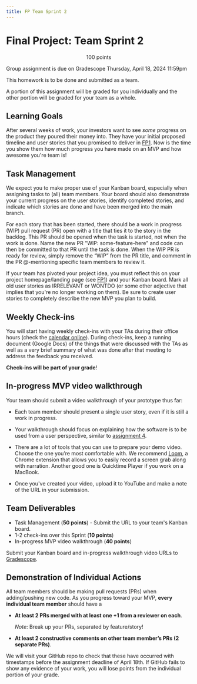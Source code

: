 ```yaml
---
title: FP Team Sprint 2
---
```


# Final Project: Team Sprint 2

<p style="text-align: center;">
100 points<br/>

Group assignment is due on Gradescope Thursday, April 18, 2024 11:59pm<br/>

This homework is to be done and submitted as a team.<br/>

A portion of this assignment will be graded for you individually and the other
portion will be graded for your team as a whole.<br/>
</p>

## Learning Goals

After several weeks of work, your investors want to see *some* progress on the product they poured their money into. They have your initial proposed timeline and user stories that you promised to deliver in [FP1](https://cmu-17-356.github.io/assignments/FP1/). Now is the time you show them how much progress you have made on an MVP and how awesome you're team is!

## Task Management

We expect you to make proper use of your Kanban board, especially when assigning tasks to (all) team members. Your board should also demonstrate your current progress on the user stories, identify completed stories, and indicate which stories are done and have been merged into the main branch.

For each story that has been started, there should be a work in progress (WIP) pull request (PR) open with a title that ties it to the story in the backlog. This PR should be opened when the task is started, not when the work is done. Name the new PR "WIP: some-feature-here" and code can then be committed to that PR until the task is done. When the WIP PR is ready for review, simply remove the “WIP” from the PR title, and comment in the PR @-mentioning specific team members to review it.

If your team has pivoted your project idea, you must reflect this on your project homepage/landing page (see [FP1](https://cmu-17-356.github.io/assignments/FP1/)) and your Kanban board. Mark all old user stories as IRRELEVANT or WONTDO (or some other adjective that implies that you're no longer working on them). Be sure to create user stories to completely describe the new MVP you plan to build.

## Weekly Check-ins

You will start having weekly check-ins with your TAs during their office hours (check the [calendar online](https://cmu-17-356.github.io/)). During check-ins, keep a running document (Google Docs) of the things that were discussed with the TAs as well as a very brief summary of what was done after that meeting to address the feedback you received.

**Check-ins will be part of your grade**!

## In-progress MVP video walkthrough

Your team should submit a video walkthrough of your prototype thus far:
  - Each team member should present a single user story, even if it is still a work in progress.

  - Your walkthrough should focus on explaining how the software is to be used
    from a user perspective, similar to [assignment 4](https://cmu-17-356.github.io/assignments/HW4/).

  - There are a lot of tools that you can use to prepare your demo video.
    Choose the one you’re most comfortable with. We recommend [Loom](https://www.loom.com/),
    a Chrome extension that allows you to easily record a screen grab along
    with narration. Another good one is Quicktime Player if you work on a
    MacBook.

  - Once you've created your video, upload it to YouTube and make a note of
    the URL in your submission.

## Team Deliverables

- Task Management (**50 points**) - Submit the URL to your team's Kanban board.
- 1-2 check-ins over this Sprint (**10 points**)
- In-progress MVP video walkthrough (**40 points**)

Submit your Kanban board and in-progress walkthrough video URLs to [Gradescope](https://www.gradescope.com/courses/704199/assignments/4307652).

## Demonstration of Individual Actions

All team members should be making pull requests (PRs) when adding/pushing new
code. As you progress toward your MVP, **every individual team member** should
have a

- **At least 2 PRs merged with at least one +1 from a reviewer on each**.

    *Note*: Break up your PRs, separated by feature/story!

- **At least 2 constructive comments on other team member’s PRs (2 separate PRs)**.

We will visit your GitHub repo to check that these have occurred with timestamps
before the assignment deadline of April 18th. If GitHub fails to show any evidence
of your work, you will lose points from the individual portion of your grade.
